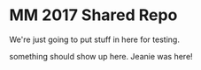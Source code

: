 # MM 2017 Shared Repo

We're just going to put stuff in here for testing.

something should show up here. Jeanie was here!  

